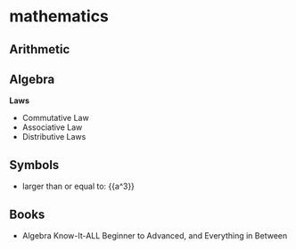 # mathematics

## Arithmetic

## Algebra

**Laws**

- Commutative Law
- Associative Law
- Distributive Laws

## Symbols

- larger than or equal to: {{a^3}}

## Books

- Algebra Know-It-ALL Beginner to Advanced, and Everything in Between
